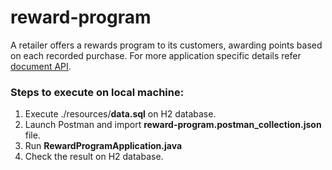 # reward-program
A retailer offers a rewards program to its customers, awarding points based on each recorded purchase. For more application specific details refer [document API](http://localhost:8000/rewardsprogram/swagger-ui/index.html).

### **Steps to execute on local machine:**
1. Execute ./resources/**data.sql** on H2 database.
2. Launch Postman and import **reward-program.postman_collection.json** file.
3. Run **RewardProgramApplication.java**
4. Check the result on H2 database.
